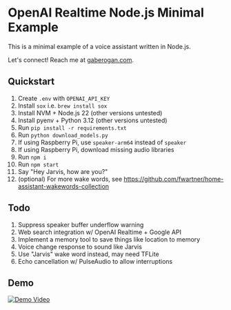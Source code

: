 # OpenAI Realtime Node.js Minimal Example

This is a minimal example of a voice assistant written in Node.js.

Let's connect! Reach me at [gaberogan.com](https://gaberogan.com).

## Quickstart

1. Create `.env` with `OPENAI_API_KEY`
2. Install `sox` i.e. `brew install sox`
3. Install NVM + Node.js 22 (other versions untested)
4. Install pyenv + Python 3.12 (other versions untested)
5. Run `pip install -r requirements.txt`
6. Run `python download_models.py`
7. If using Raspberry Pi, use `speaker-arm64` instead of `speaker`
8. If using Raspberry Pi, download missing audio libraries
9. Run `npm i`
10. Run `npm start`
11. Say "Hey Jarvis, how are you?"
12. (optional) For more wake words, see https://github.com/fwartner/home-assistant-wakewords-collection

## Todo

1. Suppress speaker buffer underflow warning
2. Web search integration w/ OpenAI Realtime + Google API
3. Implement a memory tool to save things like location to memory
4. Voice change response to sound like Jarvis
5. Use "Jarvis" wake word instead, may need TFLite
6. Echo cancellation w/ PulseAudio to allow interruptions

## Demo

[![Demo Video](https://img.youtube.com/vi/5LRYqHRducE/0.jpg)](https://www.youtube.com/watch?v=5LRYqHRducE)
